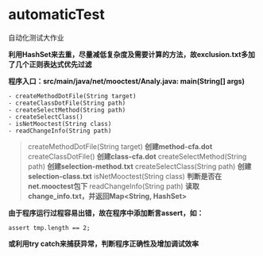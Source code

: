 # automaticTest
自动化测试大作业

**利用HashSet来去重，尽量减低复杂度及需要计算的方法，故exclusion.txt多加了几个正则表达式优先过滤**

**程序入口：src/main/java/net/mooctest/Analy.java: main(String[] args)**
```
- createMethodDotFile(String target)        
- createClassDotFile(String path)
- createSelectMethod(String path)
- createSelectClass()
- isNetMooctest(String class)
- readChangeInfo(String path)
```
> createMethodDotFile(String target) **创建method-cfa.dot**
> createClassDotFile() **创建class-cfa.dot**
> createSelectMethod(String path) **创建selection-method.txt**
> createSelectClass(String path) **创建selection-class.txt**
> isNetMooctest(String class) **判断是否在net.mooctest包下**
> readChangeInfo(String path) **读取change_info.txt，并返回Map<String, HashSet>**

**由于程序运行过程容易出错，故在程序中添加断言assert，如：**
```
assert tmp.length == 2;
```
**或利用try catch来捕获异常，判断程序正确性及增加调试效率**
